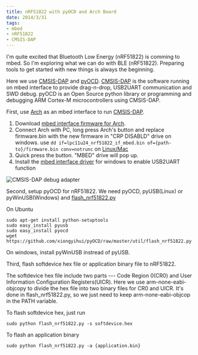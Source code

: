 ```yaml
---
title: nRF51822 with pyOCD and Arch Board
date: 2014/3/31
tags: 
- mbed
- nRF51822
- CMSIS-DAP
---
```


I'm quite excited that Bluetooth Low Energy (nRF51822) is comming to mbed. So I'm exploring what we can do with BLE (nRF51822). Preparing tools to get started with new things is always the beginning.

Here we use [CMSIS-DAP](https://github.com/mbedmicro/CMSIS-DAP) and [pyOCD](https://github.com/mbedmicro/pyOCD). [CMSIS-DAP](https://github.com/mbedmicro/CMSIS-DAP) is the software running on mbed interface to provide drag-n-drop, USB2UART communication and SWD debug. pyOCD is an Open Source python library or programming and debugging ARM Cortex-M microcontrollers using CMSIS-DAP.

First, use [Arch](http://mbed.org/platforms/Seeeduino-Arch/) as an mbed interface to run [CMSIS-DAP](https://github.com/mbedmicro/CMSIS-DAP). 

1. Download [mbed interface firmware for Arch](https://github.com/xiongyihui/CMSIS-DAP/raw/lpc11u24/interface/mdk/lpc11u24/lpc11u24_nrf51822_if_mbed.bin).
2. Connect Arch with PC, long press Arch's button and replace firmware.bin with the new firmware in "CRP DISABLD" drive on windows. use `dd if=lpc11u24_nrf51822_if_mbed.bin of={path-to}/firmware.bin conv=notrunc` on [Linux/Mac](http://mbed.org/users/seeed/notebook/programming-seeeduino-arch/)
3. Quick press the button. "MBED" drive will pop up.
4. Install the [mbed interface driver](http://mbed.org/handbook/Windows-serial-configuration) for windows to enable USB2UART function

![CMSIS-DAP debug adapter](http://xiongyihui.github.io/assets/images/debug_adapter.png)

Second, setup pyOCD for nRF51822. We need pyOCD, pyUSB(Linux) or pyWinUSB(Windows) and [flash_nrf51822.py](https://github.com/xiongyihui/pyOCD/raw/master/util/flash_nrf51822.py)

On Ubuntu

```
sudo apt-get install python-setuptools
sudo easy_install pyusb
sudo easy_install pyocd
wget https://github.com/xiongyihui/pyOCD/raw/master/util/flash_nrf51822.py
```

On windows, install pyWinUSB instread of pyUSB.


Third, flash softdevice hex file or application binary file to nRF51822.

The softdevice hex file include two parts --- Code Region 0(CR0) and User Information Configuration Registers(UICR). Here we use arm-none-eabi-objcopy to divide the hex file into two binary files for CR0 and UICR. It's done in flash_nrf51822.py, so we just need to keep arm-none-eabi-objcop in the PATH variable. 

To flash softdevice hex, just run
```
sudo python flash_nrf51822.py -s softdevice.hex
```

To flash an application binary
```
sudo python flash_nrf51822.py -a {application.bin}
```




